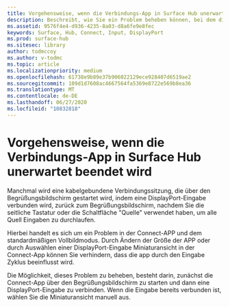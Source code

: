 ```yaml
---
title: Vorgehensweise, wenn die Verbindungs-App in Surface Hub unerwartet beendet wird
description: Beschreibt, wie Sie ein Problem beheben können, bei dem die Connect-app in Surface Hub nach dem Durchlaufen der Eingaben auf dem Begrüßungsbildschirm beendet wird.
ms.assetid: 9576f4e4-d936-4235-8a03-d8a6fe9e8fec
keywords: Surface, Hub, Connect, Input, DisplayPort
ms.prod: surface-hub
ms.sitesec: library
author: todmccoy
ms.author: v-todmc
ms.topic: article
ms.localizationpriority: medium
ms.openlocfilehash: 61738e9b89e37b906022129ece928407d6519ae2
ms.sourcegitcommit: 109d1d7608ac4667564fa5369e8722e569b8ea36
ms.translationtype: MT
ms.contentlocale: de-DE
ms.lasthandoff: 06/27/2020
ms.locfileid: "10832818"
---
```

# Vorgehensweise, wenn die Verbindungs-App in Surface Hub unerwartet beendet wird

Manchmal wird eine kabelgebundene Verbindungssitzung, die über den Begrüßungsbildschirm gestartet wird, indem eine DisplayPort-Eingabe verbunden wird, zurück zum Begrüßungsbildschirm, nachdem Sie die seitliche Tastatur oder die Schaltfläche "Quelle" verwendet haben, um alle Quell Eingaben zu durchlaufen.

Hierbei handelt es sich um ein Problem in der Connect-APP und dem standardmäßigen Vollbildmodus. Durch Ändern der Größe der APP oder durch Auswählen einer DisplayPort-Eingabe Miniaturansicht in der Connect-App können Sie verhindern, dass die app durch den Eingabe Zyklus beeinflusst wird.

Die Möglichkeit, dieses Problem zu beheben, besteht darin, zunächst die Connect-App über den Begrüßungsbildschirm zu starten und dann eine DisplayPort-Eingabe zu verbinden. Wenn die Eingabe bereits verbunden ist, wählen Sie die Miniaturansicht manuell aus.